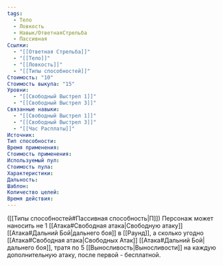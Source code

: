 ```yaml
---
tags:
  - Тело
  - Ловкость
  - Навык/ОтветнаяСтрельба
  - Пассивная
Ссылки:
  - "[[Ответная Стрельба]]"
  - "[[Тело]]"
  - "[[Ловкость]]"
  - "[[Типы способностей]]"
Стоимость: "10"
Стоимость выкупа: "15"
Уровни:
  - "[[Свободный Выстрел 1]]"
  - "[[Свободный Выстрел 3]]"
Связанные навыки:
  - "[[Свободный Выстрел 1]]"
  - "[[Свободный Выстрел 3]]"
  - "[[Час Расплаты]]"
Источник:
Тип способности:
Время применения:
Стоимость применения:
Используемый пул:
Стоимость пула:
Характеристики:
Дальность:
Шаблон:
Количество целей:
Время действия:
---
```

([[Типы способностей#Пассивная способность|П]]) Персонаж может наносить не 1 [[Атака#Свободная атака|Свободную атаку]] [[Атака#Дальний Бой|дальнего боя]] в [[Раунд]], а сколько угодно [[Атака#Свободная атака|Свободных Атак]] [[Атака#Дальний Бой|дальнего боя]], тратя по 5 [[Выносливость|Выносливости]] на каждую дополнительную атаку, после первой - бесплатной. 